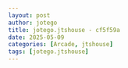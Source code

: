 ```yaml
---
layout: post
author: jotego
title: jotego.jtshouse - cf5f59a
date: 2025-05-09
categories: [Arcade, jtshouse]
tags: [jotego.jtshouse]
---
```


